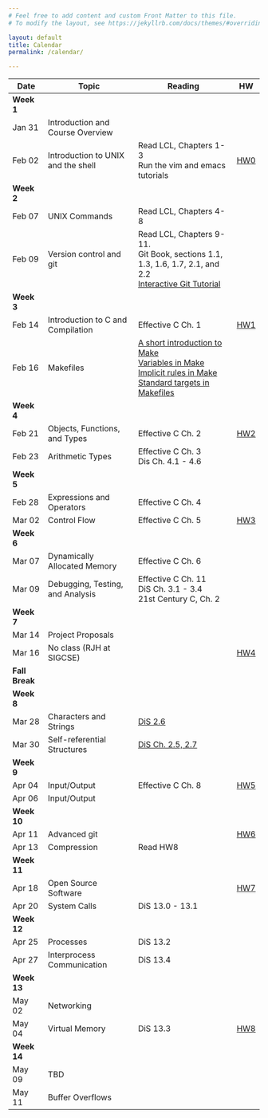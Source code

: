 ```yaml
---
# Feel free to add content and custom Front Matter to this file.
# To modify the layout, see https://jekyllrb.com/docs/themes/#overriding-theme-defaults

layout: default
title: Calendar
permalink: /calendar/

---
```



Date | Topic | Reading | HW
| --- | --- | --- | --- |
**Week 1** |||
Jan 31 | Introduction and Course Overview ||
Feb 02 | Introduction to UNIX and the shell | Read LCL, Chapters 1-3<br/>Run the vim and emacs tutorials|[HW0](assignments/intro.md)|
**Week 2** |||
Feb 07 | UNIX Commands | Read LCL, Chapters 4-8||
Feb 09 | Version control and git | Read LCL, Chapters 9-11.<br/>Git Book, sections 1.1, 1.3, 1.6, 1.7, 2.1, and 2.2<br /><a href="https://learngitbranching.js.org/">Interactive Git Tutorial</a>||[Exercise&nbsp;2](exercises/Lecture-02.md)<br/>[Exercise&nbsp;3](exercises/Lecture-03.md)<br/>[Exercise&nbsp;4](exercises/Lecture-04.md)
**Week 3** |||
Feb 14 | Introduction to C and Compilation |Effective C Ch. 1 |[HW1](assignments/unix-intro.md)| [Exercise&nbsp;7](exercises/Lecture-07.md)
Feb 16 | Makefiles | <a href="https://rebelsky.cs.grinnell.edu/musings/cnix-make-intro">A short introduction to Make</a><br/> <a href="https://rebelsky.cs.grinnell.edu/musings/cnix-make-variables">Variables in Make</a><br/> <a href="https://rebelsky.cs.grinnell.edu/musings/cnix-make-implicit-rules">Implicit rules in Make</a><br/> <a href="https://rebelsky.cs.grinnell.edu/musings/cnix-make-standard-targets">Standard targets in Makefiles</a> ||
**Week 4** |||
Feb 21 | Objects, Functions, and Types | Effective C Ch. 2 | [HW2](assignments/c-intro.md)
Feb 23 | Arithmetic Types | Effective C Ch. 3<br/> Dis Ch. 4.1 - 4.6 |
**Week 5** ||
Feb 28 | Expressions and Operators | Effective C Ch. 4 |
Mar 02 | Control Flow | Effective C Ch. 5 |  [HW3](assignments/arrays.md)
**Week 6** ||
Mar 07| Dynamically Allocated Memory | Effective C Ch. 6 | 
Mar 09 | Debugging, Testing, and Analysis | Effective C Ch. 11<br/> DiS Ch. 3.1 - 3.4<br/>21st Century C, Ch. 2  | 
**Week 7** ||
Mar 14 | Project Proposals | 
Mar 16 | No class (RJH at SIGCSE) | | [HW4](assignments/bits.md)
**Fall Break** || 
**Week 8** ||
Mar 28 | Characters and Strings | [DiS 2.6](https://diveintosystems.org/book/C2-C_depth/strings.html) | 
Mar 30 | Self-referential Structures| [DiS Ch. 2.5, 2.7](https://diveintosystems.org/book/C2-C_depth/arrays.html) | 
**Week 9** ||
Apr 04 | Input/Output | Effective C Ch. 8 |  [HW5](assignments/piglatin.md)
Apr 06 | Input/Output |  | 
**Week 10** ||
Apr 11 | Advanced git | |  [HW6](assignments/sorting.md)
Apr 13 | Compression | Read HW8 |
**Week 11** ||
Apr 18 | Open Source Software |  | [HW7](assignments/bignum.md)
Apr 20 | System Calls | DiS 13.0 - 13.1|
**Week 12** ||
Apr 25 |  Processes | DiS 13.2 ||
Apr 27 |  Interprocess Communication | DiS 13.4 |
**Week 13** ||
May 02|  Networking | |
May 04 | Virtual Memory | DiS 13.3 |  [HW8](assignments/huffman.md)
**Week 14** |
May 09 | TBD
May 11 | Buffer Overflows | 